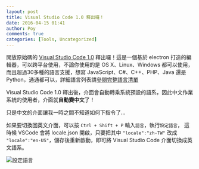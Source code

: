 ```yaml
---
layout: post
title: Visual Studio Code 1.0 釋出囉！
date: 2016-04-15 01:41
author: Poy
comments: true
categories: [Tools, Uncategorized]
---
```

開放原始碼的 [Visual Studio Code 1.0](https://www.visualstudio.com/zh-tw/products/code-vs.aspx) 釋出囉！這是一個基於 electron 打造的編輯器，可以跨平台使用，不論你使用的是 OS X、Linux、Windows 都可以使用，而且超過30多種的語言支援，想寫 JavaScript、C#、C++、PHP、Java 還是 Python，通通都可以，詳細語言列表請[參閱完整語言清單](https://code.visualstudio.com/docs/languages/overview)

Visual Studio Code 1.0 釋出後，介面會自動轉乘系統預設的語系，因此中文作業系統的使用者，介面就**自動變中文**了！

只是中文的介面讓我一時之間不知道如何下指令了...

如果要切換回英文介面，可以按 `Ctrl + Shift + P` 輸入`語言`，執行`設定語言`， 這時候 VSCode 會將 locale.json 開啟，只要把其中 `"locale":"zh-TW"` 改成 `"locale":"en-US"`，儲存後重新啟動，即可將 Visual Studio Code 介面切換成英文語系。

![設定語言](http://i.imgur.com/oUXS0wh.png)
